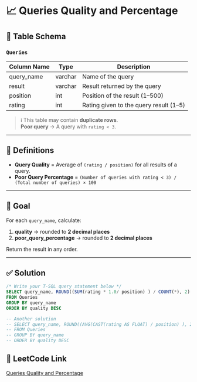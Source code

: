 # 📈 Queries Quality and Percentage

## 🧾 Table Schema

### `Queries`

| Column Name | Type    | Description |
|-------------|---------|-------------|
| query_name  | varchar | Name of the query |
| result      | varchar | Result returned by the query |
| position    | int     | Position of the result (1–500) |
| rating      | int     | Rating given to the query result (1–5) |

> ℹ️ This table may contain **duplicate rows**.  
> **Poor query** → A query with `rating < 3`.

---

## 📌 Definitions

- **Query Quality** = Average of `(rating / position)` for all results of a query.
- **Poor Query Percentage** = `(Number of queries with rating < 3) / (Total number of queries) × 100`

---

## 🎯 Goal

For each `query_name`, calculate:
1. **quality** → rounded to **2 decimal places**
2. **poor_query_percentage** → rounded to **2 decimal places**

Return the result in any order.

---

## ✅ Solution

```sql
/* Write your T-SQL query statement below */
SELECT query_name, ROUND((SUM(rating * 1.0/ position) ) / COUNT(*), 2) AS quality, ROUND(SUM(CASE WHEN rating < 3 THEN 1 ELSE 0 END) * 100.0 / COUNT(*), 2) AS poor_query_percentage
FROM Queries
GROUP BY query_name
ORDER BY quality DESC

-- Another solution
-- SELECT query_name, ROUND((AVG(CAST(rating AS FLOAT) / position) ), 2) AS quality, ROUND(SUM(CASE WHEN rating < 3 THEN 1 ELSE 0 END) * 100.0 / COUNT(*), 2) AS poor_query_percentage
-- FROM Queries
-- GROUP BY query_name
-- ORDER BY quality DESC

```

## 🔗 LeetCode Link
[Queries Quality and Percentage](https://leetcode.com/problems/queries-quality-and-percentage/description/?envType=study-plan-v2&envId=top-sql-50)
